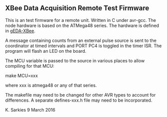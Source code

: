 XBee Data Acquisition Remote Test Firmware
------------------------------------------

This is an test firmware for a remote unit. Written in C under avr-gcc.
The node hardware is based on the ATMega48 series. The hardware is defined in
[gEDA-XBee](https://github.com/ksarkies/XBee-Acquisition/tree/master/gEDA-XBee).

A message containing counts from an external pulse source is sent to the
coordinator at timed intervals and PORT PC4 is toggled in the timer ISR. The
program will flash an LED on the board.

The MCU variable is passed to the source in various places to allow compiling
for that MCU:

make MCU=xxx

where xxx is atmega48 or any of that series.

The makefile may need to be changed for other AVR types to account for
differences. A separate defines-xxx.h file may need to be incorporated.

K. Sarkies
9 March 2016

